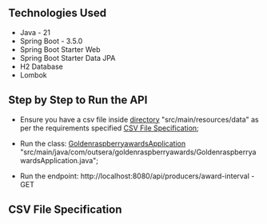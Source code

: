 ## Technologies Used

<ul>
  <li>Java - 21</li>
  <li>Spring Boot - 3.5.0</li>
  <li>Spring Boot Starter Web</li>
  <li>Spring Boot Starter Data JPA</li>
  <li>H2 Database</li>
  <li>Lombok</li>
</ul>

## Step by Step to Run the API

<ul>
    <li>  

Ensure you have a csv file inside [directory](src/main/resources/data) "src/main/resources/data" as per the requirements specified [CSV File Specification](#CSV-File-Specification);
    </li>
    <li> 
      
 Run the class: [GoldenraspberryawardsApplication](src/main/java/com/outsera/goldenraspberryawards/GoldenraspberryawardsApplication.java) "src/main/java/com/outsera/goldenraspberryawards/GoldenraspberryawardsApplication.java";
    </li>
    <li> 

Run the endpoint: http://localhost:8080/api/producers/award-interval -  GET  
    </li>
</ul>

## CSV File Specification